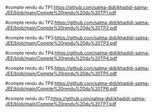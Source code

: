 #compte rendu du TP1:https://github.com/salma-didi/khadidi-salma-JEE/blob/main/Compte%20rendu%20du%20TP1.pdf

#compte rendu du TP2:https://github.com/salma-didi/khadidi-salma-JEE/blob/main/Compte%20rendu%20du%20TP2.pdf

#compte rendu du TP3:https://github.com/salma-didi/khadidi-salma-JEE/blob/main/Compte%20rendu%20du%20TP3.pdf

#compte rendu du TP4:https://github.com/salma-didi/khadidi-salma-JEE/blob/main/Compte%20rendu%20du%20TP4.pdf

#compte rendu du TP5:https://github.com/salma-didi/khadidi-salma-JEE/blob/main/Compte%20rendu%20du%20TP5.pdf

#compte rendu du TP6:https://github.com/salma-didi/khadidi-salma-JEE/blob/main/Compte%20rendu%20du%20TP6.pdf

#compte rendu du T7:https://github.com/salma-didi/khadidi-salma-JEE/blob/main/Compte%20rendu%20du%20TP7.pdf

